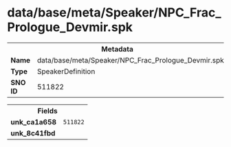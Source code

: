 <h1>data/base/meta/Speaker/NPC_Frac_Prologue_Devmir.spk</h1><table><tr><th colspan="100%">Metadata</th></tr><tr><td><b>Name</b></td><td>data/base/meta/Speaker/NPC_Frac_Prologue_Devmir.spk</td></tr><tr><td><b>Type</b></td><td>SpeakerDefinition</td></tr><tr><td><b>SNO ID</b></td><td>511822</td></tr></table>

<table><tr><th colspan="100%">Fields</th></tr><tr><td><b>unk_ca1a658</b></td><td><code>511822</code></td></tr><tr><td><b>unk_8c41fbd</b></td><td></td></tr></table>

